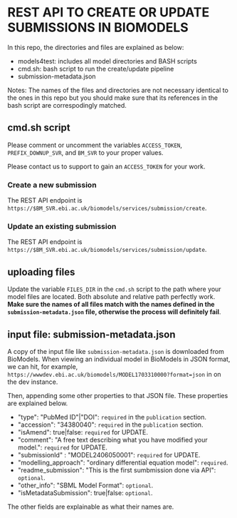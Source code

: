 # REST API TO CREATE OR UPDATE SUBMISSIONS IN BIOMODELS
In this repo, the directories and files are explained as below:

* models4test: includes all model directories and BASH scripts
* cmd.sh: bash script to run the create/update pipeline
* submission-metadata.json

Notes: The names of the files and directories are not necessary identical to the ones in this repo but you should make sure that its references in the bash script are correspodingly matched.

## cmd.sh script
Please comment or uncomment the variables `ACCESS_TOKEN`, `PREFIX_DOWNUP_SVR`, and `BM_SVR` to your proper values.

Please contact us to support to gain an `ACCESS_TOKEN` for your work.

### Create a new submission
The REST API endpoint is `https://$BM_SVR.ebi.ac.uk/biomodels/services/submission/create`.

### Update an existing submission
The REST API endpoint is  `https://$BM_SVR.ebi.ac.uk/biomodels/services/submission/update`.


## uploading files
Update the variable `FILES_DIR` in the `cmd.sh` script to the path where your model files are located. Both absolute and relative path perfectly work. <strong>Make sure the names of all files match with the names defined in the `submission-metadata.json` file, otherwise the process will definitely fail</strong>. 

## input file: submission-metadata.json
A copy of the input file like `submission-metadata.json` is downloaded from BioModels. When viewing an individual model in BioModels in JSON format, we can hit, for example, `https://wwwdev.ebi.ac.uk/biomodels/MODEL1703310000?format=json` in on the dev instance.

Then, appending some other properties to that JSON file. These properties are explained below.

- "type": "PubMed ID"|"DOI": `required` in the `publication` section.
- "accession": "34380040": `required` in the `publication` section.
- "isAmend": true|false: `required` for UPDATE.
- "comment": "A free text describing what you have modified your model.": `required` for UPDATE.
- "submissionId" : "MODEL2406050001": `required` for UPDATE.
- "modelling_approach": "ordinary differential equation model": `required`.
- "readme_submission": "This is the first sumbmission done via API": `optional`.
- "other_info": "SBML Model Format": `optional`.
- "isMetadataSubmission": true|false: `optional`.

The other fields are explainable as what their names are.
